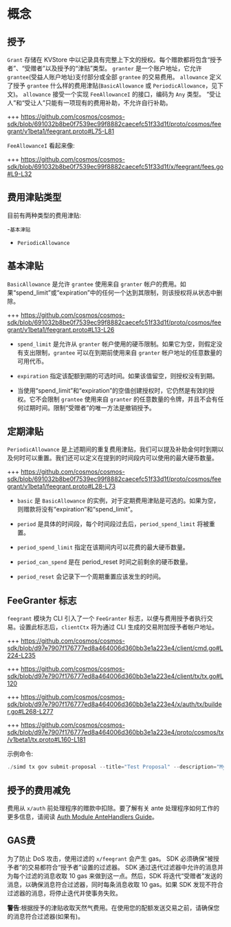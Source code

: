 # 概念

## 授予

`Grant` 存储在 KVStore 中以记录具有完整上下文的授权。每个赠款都将包含“授予者”、“受赠者”以及授予的“津贴”类型。 `granter` 是一个账户地址，它允许 `grantee`(受益人账户地址)支付部分或全部 `grantee` 的交易费用。 `allowance` 定义了授予 `grantee` 什么样的费用津贴(`BasicAllowance` 或 `PeriodicAllowance`，见下文)。 `allowance` 接受一个实现 `FeeAllowanceI` 的接口，编码为 `Any` 类型。 “受让人”和“受让人”只能有一项现有的费用补助，不允许自行补助。

+++ https://github.com/cosmos/cosmos-sdk/blob/691032b8be0f7539ec99f8882caecefc51f33d1f/proto/cosmos/feegrant/v1beta1/feegrant.proto#L75-L81

`FeeAllowanceI` 看起来像:

+++ https://github.com/cosmos/cosmos-sdk/blob/691032b8be0f7539ec99f8882caecefc51f33d1f/x/feegrant/fees.go#L9-L32

## 费用津贴类型

目前有两种类型的费用津贴:

-`基本津贴`
- `PeriodicAllowance`

## 基本津贴

`BasicAllowance` 是允许 `grantee` 使用来自 `granter` 帐户的费用。如果“spend_limit”或“expiration”中的任何一个达到其限制，则该授权将从状态中删除。

+++ https://github.com/cosmos/cosmos-sdk/blob/691032b8be0f7539ec99f8882caecefc51f33d1f/proto/cosmos/feegrant/v1beta1/feegrant.proto#L13-L26

- `spend_limit` 是允许从 `granter` 帐户使用的硬币限制。如果它为空，则假定没有支出限制，`grantee` 可以在到期前使​​用来自 `granter` 帐户地址的任意数量的可用代币。

- `expiration` 指定该配额到期的可选时间。如果该值留空，则授权没有到期。

- 当使用“spend_limit”和“expiration”的空值创建授权时，它仍然是有效的授权。它不会限制 `grantee` 使用来自 `granter` 的任意数量的令牌，并且不会有任何过期时间。限制“受赠者”的唯一方法是撤销授予。

## 定期津贴

`PeriodicAllowance` 是上述期间的重复费用津贴，我们可以提及补助金何时到期以及何时可以重置。我们还可以定义在提到的时间段内可以使用的最大硬币数量。

+++ https://github.com/cosmos/cosmos-sdk/blob/691032b8be0f7539ec99f8882caecefc51f33d1f/proto/cosmos/feegrant/v1beta1/feegrant.proto#L28-L73

- `basic` 是 `BasicAllowance` 的实例，对于定期费用津贴是可选的。如果为空，则赠款将没有“expiration”和“spend_limit”。

- `period` 是具体的时间段，每个时间段过去后，`period_spend_limit` 将被重置。

- `period_spend_limit` 指定在该期间内可以花费的最大硬币数量。

- `period_can_spend` 是在 period_reset 时间之前剩余的硬币数量。

- `period_reset` 会记录下一个周期重置应该发生的时间。

## FeeGranter 标志

`feegrant` 模块为 CLI 引入了一个 `FeeGranter` 标志，以便与费用授予者执行交易。设置此标志后，`clientCtx` 将为通过 CLI 生成的交易附加授予者帐户地址。

+++ https://github.com/cosmos/cosmos-sdk/blob/d97e7907f176777ed8a464006d360bb3e1a223e4/client/cmd.go#L224-L235

+++ https://github.com/cosmos/cosmos-sdk/blob/d97e7907f176777ed8a464006d360bb3e1a223e4/client/tx/tx.go#L120

+++ https://github.com/cosmos/cosmos-sdk/blob/d97e7907f176777ed8a464006d360bb3e1a223e4/x/auth/tx/builder.go#L268-L277

+++ https://github.com/cosmos/cosmos-sdk/blob/d97e7907f176777ed8a464006d360bb3e1a223e4/proto/cosmos/tx/v1beta1/tx.proto#L160-L181

示例命令:

```Go
./simd tx gov submit-proposal --title="Test Proposal" --description="My Awesome Proposal" --type="Text" --from validator-key --fee-granter=cosmos1xh44hxt7spr67hqaa7nyx5gnutrz5fraw6grxn --chain-id =testnet --fees="10stake"
```

## 授予的费用减免

费用从 `x/auth` 前处理程序的赠款中扣除。要了解有关 ante 处理程序如何工作的更多信息，请阅读 [Auth Module AnteHandlers Guide](../../auth/spec/03_antehandlers.md)。

## GAS费

为了防止 DoS 攻击，使用过滤的 `x/feegrant` 会产生 gas。 SDK 必须确保“被授予者”的交易都符合“授予者”设置的过滤器。 SDK 通过迭代过滤器中允许的消息并为每个过滤的消息收取 10 gas 来做到这一点。然后，SDK 将迭代“受赠者”发送的消息，以确保消息符合过滤器，同时每条消息收取 10 gas。如果 SDK 发现不符合过滤器的消息，将停止迭代并使事务失败。

**警告**:根据授予的津贴收取天然气费用。在使用您的配额发送交易之前，请确保您的消息符合过滤器(如果有)。